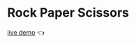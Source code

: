 # Rock Paper Scissors 
[live demo](https://brandyn1234.github.io/odin-project/foundations/rock-paper-scissors/) :point_left:
